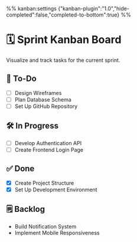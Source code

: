 %% kanban:settings
{"kanban-plugin":"1.0","hide-completed":false,"completed-to-bottom":true}
%%

# 🗓️ Sprint Kanban Board
Visualize and track tasks for the current sprint.

## 🚩 To-Do
- [ ] Design Wireframes
- [ ] Plan Database Schema
- [ ] Set Up GitHub Repository

## 🛠️ In Progress
- [ ] Develop Authentication API
- [ ] Create Frontend Login Page

## ✅ Done
- [x] Create Project Structure
- [x] Set Up Development Environment

## 🗒️ Backlog
- Build Notification System
- Implement Mobile Responsiveness